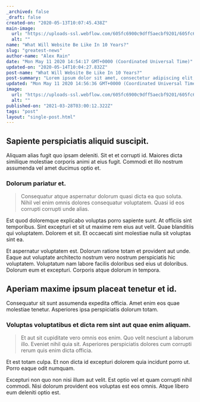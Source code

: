 ```yaml
---
_archived: false
_draft: false
created-on: "2020-05-13T10:07:45.438Z"
main-image:
  url: "https://uploads-ssl.webflow.com/605fc6900c9dff5aecbf9201/605fc6900c9dff78b6bf92c8_blogimage3.jpg"
  alt: ""
name: "What Will Website Be Like In 10 Years?"
slug: "greatest-news"
author-name: "Alex Rain"
date: "Mon May 11 2020 14:54:17 GMT+0000 (Coordinated Universal Time)"
updated-on: "2020-05-14T10:04:27.832Z"
post-name: "What Will Website Be Like In 10 Years?"
post-summary: "Lorem ipsum dolor sit amet, consectetur adipiscing elit, sed do eiusmod tempor incididunt ut labore et dolore magna aliqua. Ut enim ad minim veniam, quis nostrud exercitation ullamco laboris nisi ut aliquip ex ea commodo consequat. Duis aute irure dolor in reprehenderit in voluptate velit esse cillum dolore eu fugiat nulla pariatur. Excepteur sint occaecat cupidatat non proident, sunt in culpa qui officia deserunt mollit anim id est laborum."
updated: "Mon May 11 2020 14:56:36 GMT+0000 (Coordinated Universal Time)"
image:
  url: "https://uploads-ssl.webflow.com/605fc6900c9dff5aecbf9201/605fc6900c9dfffa76bf92af_5ea2f5b20047dfea4b1cd509_blogimage6.jpeg"
  alt: ""
published-on: "2021-03-28T03:00:12.322Z"
tags: "post"
layout: "single-post.html"
---
```


Sapiente perspiciatis aliquid suscipit.
---------------------------------------

Aliquam alias fugit quo ipsam deleniti. Sit et et corrupti id. Maiores dicta similique molestiae corporis animi at eius fugit. Commodi et illo nostrum assumenda vel amet ducimus optio et.

### Dolorum pariatur et.

> Consequatur atque aspernatur dolorum quasi dicta ea quo soluta. Nihil vel enim omnis dolores consequatur voluptatem. Quasi id eos corrupti corrupti unde alias.

Est quod doloremque explicabo voluptas porro sapiente sunt. At officiis sint temporibus. Sint excepturi et sit ut maxime rem eius aut velit. Quae blanditiis qui voluptatem. Dolorem et sit. Et occaecati sint molestiae nulla sit voluptas sint ea.

Et aspernatur voluptatem est. Dolorum ratione totam et provident aut unde. Eaque aut voluptate architecto nostrum vero nostrum perspiciatis hic voluptatem. Voluptatum nam labore facilis doloribus sed eius ut doloribus. Dolorum eum et excepturi. Corporis atque dolorum in tempora.

Aperiam maxime ipsum placeat tenetur et id.
-------------------------------------------

Consequatur sit sunt assumenda expedita officia. Amet enim eos quae molestiae tenetur. Asperiores ipsa perspiciatis dolorum totam.

### Voluptas voluptatibus et dicta rem sint aut quae enim aliquam.

> Et aut sit cupiditate vero omnis eos enim. Quo velit nesciunt a laborum illo. Eveniet nihil quia sit. Asperiores perspiciatis dolores cum corrupti rerum quis enim dicta officia.

Et est totam culpa. Et non dicta id excepturi dolorem quia incidunt porro ut. Porro eaque odit numquam.

Excepturi non quo non nisi illum aut velit. Est optio vel et quam corrupti nihil commodi. Nisi dolorum provident eos voluptas est eos omnis. Atque libero eum deleniti optio est.

‍
